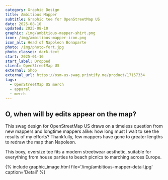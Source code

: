 ```yaml
---
category: Graphic Design
title: Ambitious Mapper
subtitle: Graphic tee for OpenStreetMap US
date: 2025-08-10
updated: 2025-08-10
graphic: /img/ambitious-mapper-shirt.png
icon: /img/ambitious-mapper-icon.png
icon_alt: Head of Napoleon Bonaparte
photo: /img/photo-fort.jpg
photo_classes: dark-text
start: 2025-01-16
start_label: Dropped
client: OpenStreetMap US
external: Shop
external_url: https://osm-us-swag.printify.me/product/17157334
tags:
  - OpenStreetMap US merch
  - apparel
  - merch
---
```

## O, when will by edits appear on the map?

This swag design for OpenStreetMap US draws on a timeless question from new mappers and longtime mappers alike: how long must I wait to see the results of my efforts? Thankfully, few mappers have gone to greater lengths to redraw the map than Napoleon.

This boxy, oversize tee fits a modern streetwear aesthetic, suitable for everything from house parties to beach picnics to marching across Europe.

{% include graphic_image.html file='/img/ambitious-mapper-detail.jpg' caption='Detail' %}
